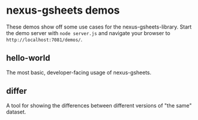 # nexus-gsheets demos
These demos show off some use cases for the nexus-gsheets-library.
Start the demo server with `node server.js` and navigate your browser to `http://localhost:7081/demos/`.

## hello-world
The most basic, developer-facing usage of nexus-gsheets.

## differ
A tool for showing the differences between different versions of "the same" dataset.
